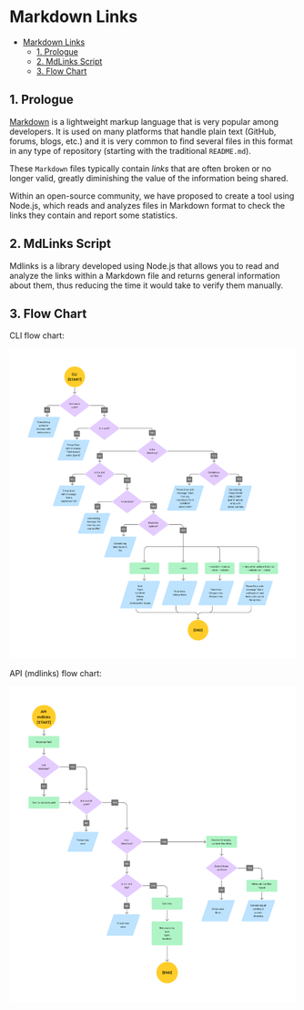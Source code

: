 # Markdown Links

  
- [Markdown Links](#markdown-links)
  - [1. Prologue](#1-prologue)
  - [2. MdLinks Script](#2-mdlinks-script)
  - [3. Flow Chart](#3-flow-chart)

## 1. Prologue

[Markdown](https://en.wikipedia.org/wiki/Markdown) is a lightweight markup language that is very popular among developers. It is used on many platforms that handle plain text (GitHub, forums, blogs, etc.) and it is very common to find several files in this format in any type of repository (starting with the traditional `README.md`).

These `Markdown` files typically contain _links_ that are often broken or no longer valid, greatly diminishing the value of the information being shared.

Within an open-source community, we have proposed to create a tool using Node.js, which reads and analyzes files in Markdown format to check the links they contain and report some statistics.

## 2. MdLinks Script

Mdlinks is a library developed using Node.js that allows you to read and analyze the links within a Markdown file and returns general information about them, thus reducing the time it would take to verify them manually.

## 3. Flow Chart

CLI flow chart:

  ![./Assets/Diagrama de Flujo MD-LINKS (1).png](https://github.com/Geyiro/DEV008-md-links/blob/main/Assets/CLI.png)

API (mdlinks) flow chart:

  ![./Assets/Diagrama de Flujo MD-LINKS (1).png](https://github.com/Geyiro/DEV008-md-links/blob/main/Assets/MDLINKS.png)

